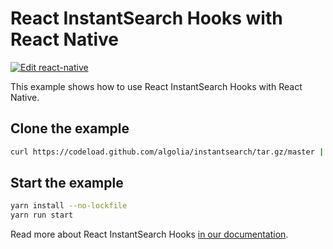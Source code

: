# React InstantSearch Hooks with React Native

[![Edit react-native](https://codesandbox.io/static/img/play-codesandbox.svg)](https://codesandbox.io/s/github/algolia/instantsearch/tree/master/examples/react-hooks/react-native)

This example shows how to use React InstantSearch Hooks with React Native.

## Clone the example

```sh
curl https://codeload.github.com/algolia/instantsearch/tar.gz/master | tar -xz --strip=3 instantsearch-master/examples/react-hooks/react-native
```

## Start the example

```sh
yarn install --no-lockfile
yarn run start
```

Read more about React InstantSearch Hooks [in our documentation](https://www.algolia.com/doc/guides/building-search-ui/what-is-instantsearch/react-hooks/).
